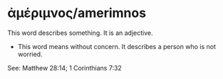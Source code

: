 # ἀμέριμνος/amerimnos

This word describes something. It is an adjective. 

* This word means without concern. It describes a person who is not worried.


See: Matthew 28:14; 1 Corinthians 7:32
